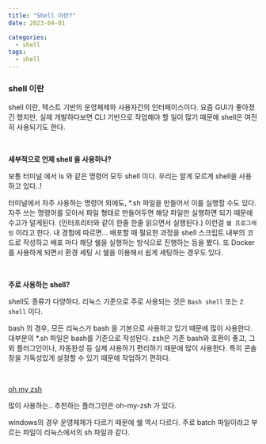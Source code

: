 ```yaml
---
title: "Shell 이란?"
date: 2023-04-01

categories:
  - shell
tags:
  - shell
---
```


### shell 이란

shell 이란, 텍스트 기반의 운영체제와 사용자간의 인터페이스이다. 요즘 GUI가 좋아졌긴 했지만, 실제 개발하다보면 CLI 기반으로 작업해야 할 일이 많기 때문에 shell은 여전히 사용되기도 한다.

<br>

**세부적으로 언제 shell 을 사용하나?**

보통 터미널 에서 ls 와 같은 명령어 모두 shell 이다. 우리는 알게 모르게 shell을 사용하고 있다..!

터미널에서 자주 사용하는 명령어 외에도, *.sh 파일을 만들어서 이를 실행할 수도 있다. 자주 쓰는 명령어를 모아서 파일 형태로 만들어두면 해당 파일만 실행하면 되기 때문에 수고가 덜게된다. (인터프리터와 같이 한줄 한줄 읽으면서 실행된다.) 이런걸 `쉘 프로그래밍` 이라고 한다. 내 경험에 따르면… 배포할 때 필요한 과정을 shell 스크립트 내부의 코드로 작성하고 배포 마다 해당 쉘을 실행하는 방식으로 진행하는 등을 봤다. 또 Docker를 사용하게 되면서 환경 세팅 시 쉘을 이용해서 쉽게 세팅하는 경우도 있다.

<br>

**주로 사용하는 shell?**

shell도 종류가 다양하다. 리눅스 기준으로 주로 사용되는 것은 `Bash shell` 또는 `Z shell` 이다.

bash 의 경우, 모든 리눅스가 bash 을 기본으로 사용하고 있기 때문에 많이 사용한다. 대부분의 *.sh 파일은 bash를 기준으로 작성된다. zsh은 기존 bash와 호환이 좋고, 그 외 플러그인이나, 자동완성 등 실제 사용하기 편리하기 때문에 많이 사용한다. 특히 콘솔창을 가독성있게 설정할 수 있기 때문에 작업하기 편하다. 

<br>

[oh my zsh](https://ohmyz.sh/)


많이 사용하는.. 추천하는 플러그인은 oh-my-zsh 가 있다.

windows의 경우 운영체제가 다르기 때문에 쉘 역시 다르다. 주로 batch 파일이라고 부르는 파일이 리눅스에서의 sh 파일과 같다.

